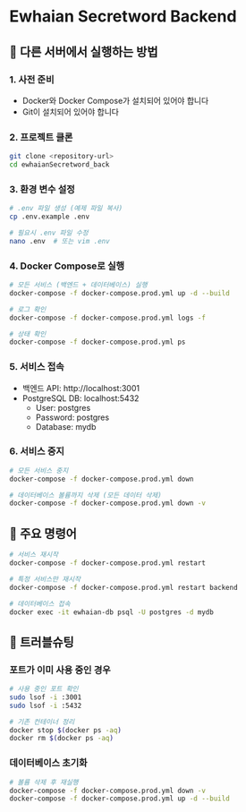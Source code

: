 # Ewhaian Secretword Backend

## 🚀 다른 서버에서 실행하는 방법

### 1. 사전 준비
- Docker와 Docker Compose가 설치되어 있어야 합니다
- Git이 설치되어 있어야 합니다

### 2. 프로젝트 클론
```bash
git clone <repository-url>
cd ewhaianSecretword_back
```

### 3. 환경 변수 설정
```bash
# .env 파일 생성 (예제 파일 복사)
cp .env.example .env

# 필요시 .env 파일 수정
nano .env  # 또는 vim .env
```

### 4. Docker Compose로 실행
```bash
# 모든 서비스 (백엔드 + 데이터베이스) 실행
docker-compose -f docker-compose.prod.yml up -d --build

# 로그 확인
docker-compose -f docker-compose.prod.yml logs -f

# 상태 확인
docker-compose -f docker-compose.prod.yml ps
```

### 5. 서비스 접속
- 백엔드 API: http://localhost:3001
- PostgreSQL DB: localhost:5432
  - User: postgres
  - Password: postgres
  - Database: mydb

### 6. 서비스 중지
```bash
# 모든 서비스 중지
docker-compose -f docker-compose.prod.yml down

# 데이터베이스 볼륨까지 삭제 (모든 데이터 삭제)
docker-compose -f docker-compose.prod.yml down -v
```

## 📝 주요 명령어

```bash
# 서비스 재시작
docker-compose -f docker-compose.prod.yml restart

# 특정 서비스만 재시작
docker-compose -f docker-compose.prod.yml restart backend

# 데이터베이스 접속
docker exec -it ewhaian-db psql -U postgres -d mydb
```

## 🔧 트러블슈팅

### 포트가 이미 사용 중인 경우
```bash
# 사용 중인 포트 확인
sudo lsof -i :3001
sudo lsof -i :5432

# 기존 컨테이너 정리
docker stop $(docker ps -aq)
docker rm $(docker ps -aq)
```

### 데이터베이스 초기화
```bash
# 볼륨 삭제 후 재실행
docker-compose -f docker-compose.prod.yml down -v
docker-compose -f docker-compose.prod.yml up -d --build
```
